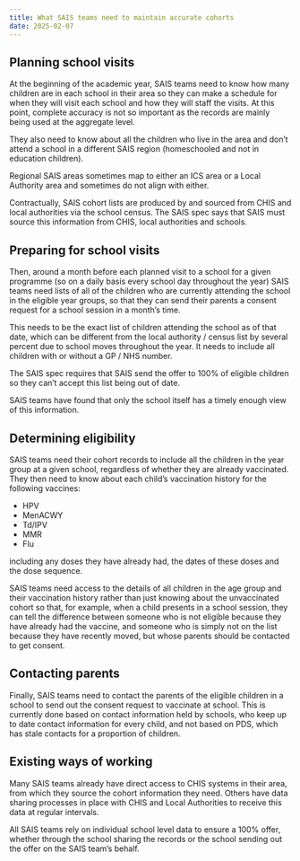 ```yaml
---
title: What SAIS teams need to maintain accurate cohorts
date: 2025-02-07
---
```


## Planning school visits

At the beginning of the academic year, SAIS teams need to know how many children are in each school in their area so they can make a schedule for when they will visit each school and how they will staff the visits. At this point, complete accuracy is not so important as the records are mainly being used at the aggregate level.

They also need to know about all the children who live in the area and don’t attend a school in a different SAIS region (homeschooled and not in education children).

Regional SAIS areas sometimes map to either an ICS area or a Local Authority area and sometimes do not align with either.

Contractually, SAIS cohort lists are produced by and sourced from CHIS and local authorities via the school census. The SAIS spec says that SAIS must source this information from CHIS, local authorities and schools.

## Preparing for school visits

Then, around a month before each planned visit to a school for a given programme (so on a daily basis every school day throughout the year) SAIS teams need lists of all of the children who are currently attending the school in the eligible year groups, so that they can send their parents a consent request for a school session in a month’s time.

This needs to be the exact list of children attending the school as of that date, which can be different from the local authority / census list by several percent due to school moves throughout the year. It needs to include all children with or without a GP / NHS number.

The SAIS spec requires that SAIS send the offer to 100% of eligible children so they can’t accept this list being out of date.

SAIS teams have found that only the school itself has a timely enough view of this information.

## Determining eligibility

SAIS teams need their cohort records to include all the children in the year group at a given school, regardless of whether they are already vaccinated. They then need to know about each child’s vaccination history for the following vaccines:

- HPV
- MenACWY
- Td/IPV
- MMR
- Flu

including any doses they have already had, the dates of these doses and the dose sequence.

SAIS teams need access to the details of all children in the age group and their vaccination history rather than just knowing about the unvaccinated cohort so that, for example, when a child presents in a school session, they can tell the difference between someone who is not eligible because they have already had the vaccine, and someone who is simply not on the list because they have recently moved, but whose parents should be contacted to get consent.

## Contacting parents

Finally, SAIS teams need to contact the parents of the eligible children in a school to send out the consent request to vaccinate at school. This is currently done based on contact information held by schools, who keep up to date contact information for every child, and not based on PDS, which has stale contacts for a proportion of children.

## Existing ways of working

Many SAIS teams already have direct access to CHIS systems in their area, from which they source the cohort information they need. Others have data sharing processes in place with CHIS and Local Authorities to receive this data at regular intervals.

All SAIS teams rely on individual school level data to ensure a 100% offer, whether through the school sharing the records or the school sending out the offer on the SAIS team’s behalf.
